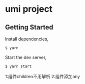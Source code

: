 # umi project

## Getting Started

Install dependencies,

```bash
$ yarn
```

Start the dev server,

```bash
$ yarn start
```

1:组件children不用解析
2:组件添加any